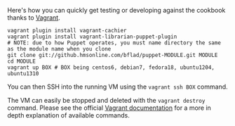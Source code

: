 Here's how you can quickly get testing or developing against the cookbook thanks to [Vagrant](http://vagrantup.com/).

    vagrant plugin install vagrant-cachier
    vagrant plugin install vagrant-librarian-puppet-plugin
    # NOTE: due to how Puppet operates, you must name directory the same as the module name when you clone
    git clone git://github.hmsonline.com/bflad/puppet-MODULE.git MODULE
    cd MODULE
    vagrant up BOX # BOX being centos6, debian7, fedora18, ubuntu1204, ubuntu1310

You can then SSH into the running VM using the `vagrant ssh BOX` command.

The VM can easily be stopped and deleted with the `vagrant destroy` command. Please see the official [Vagrant documentation](http://docs.vagrantup.com/v2/cli/index.html) for a more in depth explanation of available commands.

